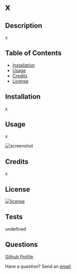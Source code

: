 # x

## Description

x

## Table of Contents

* [Installation](#installation)
* [Usage](#usage)
* [Credits](#credits)
* [License](#license)

## Installation

x

## Usage

x

![screenshot](assets/images/screenshot.png)

## Credits

x

## License 

[![license](https://img.shields.io/badge/License--green.svg)](https://shields.io/)

## Tests

undefined

## Questions

[Github Profile](https://github.com/x)

Have a question?  Send an [email](x).
